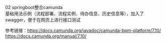 02 springboot整合camunda  
基础用法示例（流程部署、流程实例、待办信息、历史信息等），加入了swagger，便于在网页上进行接口测试

参考链接：https://docs.camunda.org/javadoc/camunda-bpm-platform/7.10/  
https://docs.camunda.org/manual/7.10/
